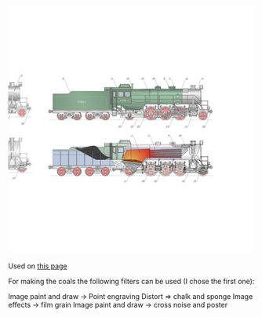 ![The vector graphic](2-vectorized.svg)

Used on [this page](https://en.wikipedia.org/wiki/Steam_locomotive)

For making the coals the following filters can be used (I chose the first one):

Image paint and draw -> Point engraving
Distort => chalk and sponge
Image effects -> film grain
Image paint and draw -> cross noise and poster
